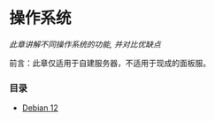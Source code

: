 # 操作系统
_此章讲解不同操作系统的功能, 并对比优缺点_

前言：此章仅适用于自建服务器，不适用于现成的面板服。

### 目录
- [Debian 12](./操作系统/Debian%2012.md)
